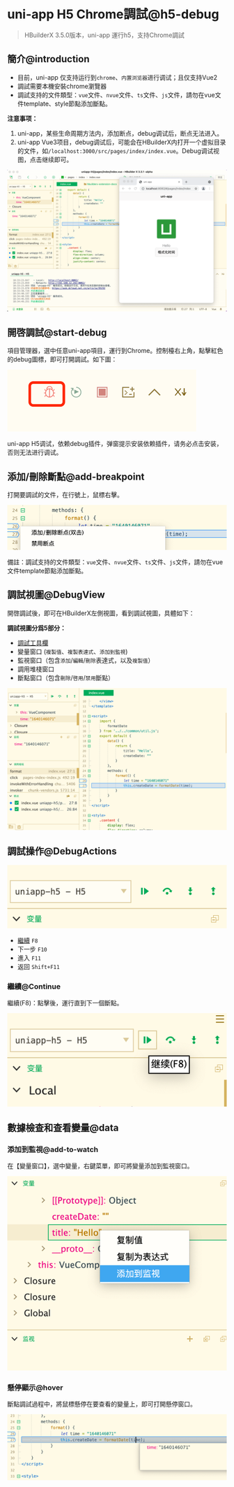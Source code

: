 # uni-app H5 Chrome調試@h5-debug

> HBuilderX 3.5.0版本，uni-app 運行h5，支持Chrome調試

## 簡介@introduction

- 目前，uni-app 仅支持运行到`chrome`、`内置浏览器`进行调试；且仅支持Vue2
- 調試需要本機安裝chrome瀏覽器
- 調試支持的文件類型：`vue`文件、`nvue`文件、`ts`文件、`js`文件，請勿在vue文件template、style節點添加斷點。

**注意事项：**
1. uni-app，某些生命周期方法内，添加断点，debug调试后，断点无法进入。
2. uni-app Vue3项目，debug调试后，可能会在HBuilderX内打开一个虚拟目录的文件，如`/localhost:3000/src/pages/index/index.vue`。Debug调试视图，点击继续即可。

<img src="/static/snapshots/app/h5-debug/overview.png" class="hd-img" />

## 開啓調試@start-debug

項目管理器，選中任意uni-app項目，運行到Chrome。控制檯右上角，點擊紅色的debug圖標，即可打開調試。如下圖：

<img src="/static/snapshots/app/h5-debug/open-debug.png" class="hd-img" />

uni-app H5调试，依赖debug插件，弹窗提示安装依赖插件，请务必点击安装，否则无法进行调试。

## 添加/刪除斷點@add-breakpoint

打開要調試的文件，在行號上，鼠標右擊。

<img src="/static/snapshots/app/h5-debug/add_breakpoint.png" class="hd-img" />

備註：調試支持的文件類型：`vue`文件、`nvue`文件、`ts`文件、`js`文件，請勿在vue文件template節點添加斷點。

## 調試視圖@DebugView

開啓調試後，即可在HBuilderX左側視圖，看到調試視圖，具體如下：

**調試視圖分爲5部分：**
- [調試工具欄](#DebugActions)
- 變量窗口 (`複製值`、`複製表達式`、`添加到監視`)
- 監視窗口（包含`添加`/`編輯`/`刪除`表達式，以及`複製值`）
- 調用堆棧窗口
- 斷點窗口（包含`刪除`/`啓用`/`禁用`斷點）

<img src="/static/snapshots/app/h5-debug/debug_view.png" class="hd-img" />

## 調試操作@DebugActions

<img src="/static/snapshots/app/h5-debug/debug_toolbar.png" class="hd-img" />

- [繼續](#Continue) `F8`
- 下一步 `F10`
- 進入 `F11`
- 返回 `Shift+F11`

### 繼續@Continue

繼續(F8)：點擊後，運行直到下一個斷點。

<img src="/static/snapshots/app/h5-debug/continue.png" class="hd-img" />

## 數據檢查和查看變量@data

### 添加到監視@add-to-watch

在【變量窗口】，選中變量，右鍵菜單，即可將變量添加到監視窗口。

<img src="/static/snapshots/app/h5-debug/add_to_monitor.png" class="hd-img" />

### 懸停顯示@hover

斷點調試過程中，將鼠標懸停在要查看的變量上，即可打開懸停窗口。

<img src="/static/snapshots/app/h5-debug/hovering_window.png" class="hd-img" />
